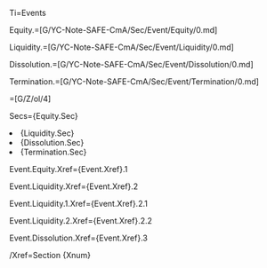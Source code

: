 Ti=Events

Equity.=[G/YC-Note-SAFE-CmA/Sec/Event/Equity/0.md]

Liquidity.=[G/YC-Note-SAFE-CmA/Sec/Event/Liquidity/0.md]

Dissolution.=[G/YC-Note-SAFE-CmA/Sec/Event/Dissolution/0.md]

Termination.=[G/YC-Note-SAFE-CmA/Sec/Event/Termination/0.md]

=[G/Z/ol/4]

Secs={Equity.Sec}<li>{Liquidity.Sec}<li>{Dissolution.Sec}<li>{Termination.Sec}

Event.Equity.Xref={Event.Xref}.1

Event.Liquidity.Xref={Event.Xref}.2

Event.Liquidity.1.Xref={Event.Xref}.2.1

Event.Liquidity.2.Xref={Event.Xref}.2.2

Event.Dissolution.Xref={Event.Xref}.3

/Xref=Section {Xnum}
